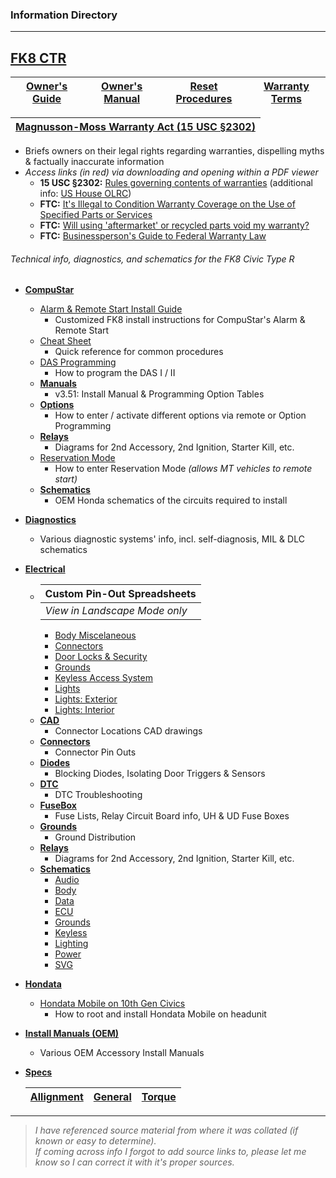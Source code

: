 ### Information Directory ###
---
## [FK8 CTR](FK8%20CTR) ##
|  [Owner's Guide](Owner's%20Guide.pdf)  |  [Owner's Manual](Owner's%20Manual.pdf)  |  [Reset Procedures](Reset%20Procedures.pdf)  |  [Warranty Terms](Honda%20Warranty%20Basebook%20(KA%20Final%20AWL-02971-2017).pdf)  |
|:---:|:---:|:---:|:---:|

|  [Magnusson-Moss Warranty Act  (15 USC §2302)](Magnusson-Moss%20Warranty%20Act.pdf)  |
| :---: |
  - Briefs owners on their legal rights regarding warranties, dispelling myths & factually inaccurate information
  - _Access links (in red) via downloading and opening within a PDF viewer_
    - **15 USC §2302:** [Rules governing contents of warranties](https://www.law.cornell.edu/uscode/text/15/2302) (additional info: [US House OLRC](https://uscode.house.gov/view.xhtml?req=granuleid:USC-prelim-title15-section2302&num=0&edition=prelim))
    - **FTC:** [It's Illegal to Condition Warranty Coverage on the Use of Specified Parts or Services](https://www.ftc.gov/news-events/press-releases/2018/04/ftc-staff-warns-companies-it-illegal-condition-warranty-coverage)
    - **FTC:** [Will using 'aftermarket' or recycled parts void my warranty?](https://www.consumer.ftc.gov/articles/0138-auto-warranties-routine-maintenance#will)
    - **FTC:** [Businessperson's Guide to Federal Warranty Law](https://www.ftc.gov/tips-advice/business-center/guidance/businesspersons-guide-federal-warranty-law)

###### Technical info, diagnostics, and schematics for the FK8 Civic Type R ######
* **[CompuStar](Compustar)**
  * [Alarm & Remote Start Install Guide](Compustar/Alarm%20%26%20Remote%20Start%20Install.pdf)
    * Customized FK8 install instructions for CompuStar's Alarm & Remote Start
  * [Cheat Sheet](Compustar/Cheat%20Sheet.pdf)
    * Quick reference for common procedures
  * [DAS Programming](Compustar/DAS%20Programming.pdf)
    * How to program the DAS I / II
  * **[Manuals](Compustar/Manuals)**
    * v3.51: Install Manual & Programming Option Tables
  * **[Options](Compustar/Options)**
    * How to enter / activate different options via remote or Option Programming
  * **[Relays](Compustar/Relays)**
    * Diagrams for 2nd Accessory, 2nd Ignition, Starter Kill, etc.
  * [Reservation Mode](Compustar/Reservation%20Mode.pdf)
    * How to enter Reservation Mode _(allows MT vehicles to remote start)_
  * **[Schematics](Compustar/Schematics)**
    * OEM Honda schematics of the circuits required to install
* **[Diagnostics](Diagnostics)**
  * Various diagnostic systems' info, incl. self-diagnosis, MIL & DLC schematics
* **[Electrical](Electrical)**
  * |  **Custom Pin-Out Spreadsheets**  |
    | - |
    |  _View in Landscape Mode only_  |
    * [Body Miscelaneous](Electrical/Body%20Miscelaneous.xlsx)
    * [Connectors](Electrical/Connectors.xlsx)
    * [Door Locks & Security](Electrical/Door%20Locks%20%26%20Security.xlsx)
    * [Grounds](Electrical/Grounds.xlsx)
    * [Keyless Access System](Electrical/Keyless%20Access%20System.xlsx)
    * [Lights](Electrical/Lights.xlsx)
    * [Lights: Exterior](Electrical/Lights%20(Exterior).xlsx)
    * [Lights: Interior](Electrical/Lights%20(Interior).xlsx)
  * **[CAD](Electrical/CAD)**
    * Connector Locations CAD drawings
  * **[Connectors](Electrical/Connectors)**
    * Connector Pin Outs
  * **[Diodes](Electrical/Diodes)**
    * Blocking Diodes, Isolating Door Triggers & Sensors
  * **[DTC](Electrical/DTC)**
    * DTC Troubleshooting
  * **[FuseBox](Electrical/FuseBox)**
    * Fuse Lists, Relay Circuit Board info, UH & UD Fuse Boxes
  * **[Grounds](Electrical/Grounds)**
    * Ground Distribution
  * **[Relays](Electrical/Relays)**
    * Diagrams for 2nd Accessory, 2nd Ignition, Starter Kill, etc.
  * **[Schematics](Electrical/Schematics)**
    * [Audio](Electrical/Schematics/Audio)
    * [Body](Electrical/Schematics/Body)
    * [Data](Electrical/Schematics/Data)
    * [ECU](Electrical/Schematics/ECU)
    * [Grounds](Electrical/Schematics/Grounds)
    * [Keyless](Electrical/Schematics/Keyless)
    * [Lighting](Electrical/Schematics/Lighting)
    * [Power](Electrical/Schematics/Power)
    * [SVG](Electrical/Schematics/SVG)
* **[Hondata](Hondata)**
  * [Hondata Mobile on 10th Gen Civics](Hondata/Hondata%20Mobile%20on%2010th%20Gen%20Civics.pdf)
    * How to root and install Hondata Mobile on headunit
* **[Install Manuals (OEM)](Install%20Manuals%20%28OEM%29)**
  * Various OEM Accessory Install Manuals
* **[Specs](Specs)**

  |  [Allignment](Specs/Wheel%20Alignment%20Specs.pdf)  |  [General](Specs/General%20Specs.pdf)  |  [Torque](Specs/Torque%20Specs.pdf)  |
  | - | - | - |
---
> _I have referenced source material from where it was collated (if known or easy to determine). <br>If coming across info I forgot to add source links to, please let me know so I can correct it with it's proper sources._   

